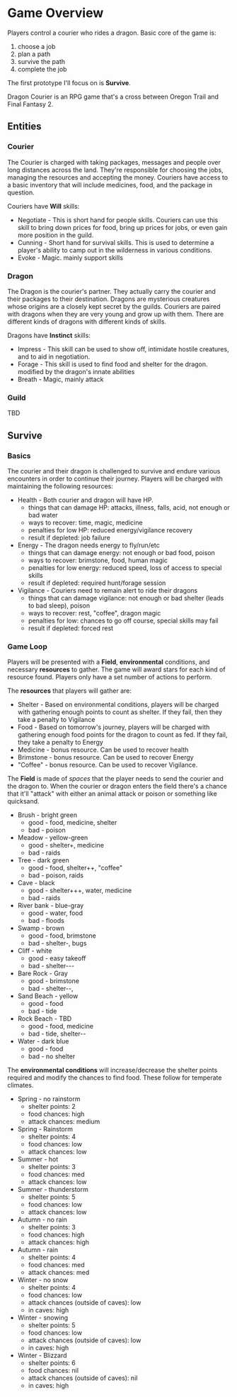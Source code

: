 # Game Overview

Players control a courier who rides a dragon. Basic core of the game is:
1. choose a job
2. plan a path
3. survive the path
4. complete the job

The first prototype I'll focus on is **Survive**.

Dragon Courier is an RPG game that's a cross between Oregon Trail and Final Fantasy 2. 

## Entities

### Courier
The Courier is charged with taking packages, messages and people over long distances across the land. They're responsible for choosing the jobs, managing the resources and accepting the money. Couriers have access to a basic inventory that will include medicines, food, and the package in question.

Couriers have **Will** skills:
* Negotiate - This is short hand for people skills. Couriers can use this skill to bring down prices for food, bring up prices for jobs, or even gain more position in the guild.
* Cunning - Short hand for survival skills. This is used to determine a player's ability to camp out in the wilderness in various conditions.
* Evoke - Magic. mainly support skills

### Dragon

The Dragon is the courier's partner. They actually carry the courier and their packages to their destination. Dragons are mysterious creatures whose origins are a closely kept secret by the guilds. Couriers are paired with dragons when they are very young and grow up with them. There are different kinds of dragons with different kinds of skills.

Dragons have **Instinct** skills:
* Impress - This skill can be used to show off, intimidate hostile creatures, and to aid in negotiation.
* Forage - This skill is used to find food and shelter for the dragon. modified by the dragon's innate abilities
* Breath - Magic, mainly attack

### Guild
TBD

## Survive

### Basics
The courier and their dragon is challenged to survive and endure various encounters in order to continue their journey.
Players will be charged with maintaining the following resources:
* Health - Both courier and dragon will have HP.
  * things that can damage HP: attacks, illness, falls, acid, not enough or bad water
  * ways to recover: time, magic, medicine
  * penalties for low HP: reduced energy/vigilance recovery
  * result if depleted: job failure
* Energy - The dragon needs energy to fly/run/etc
  * things that can damage energy: not enough or bad food, poison
  * ways to recover: brimstone, food, human magic
  * penalties for low energy: reduced speed, loss of access to special skills
  * result if depleted: required hunt/forage session
* Vigilance - Couriers need to remain alert to ride their dragons
  * things that can damage vigilance: not enough or bad shelter (leads to bad sleep), poison
  * ways to recover: rest, "coffee", dragon magic
  * penalties for low: chances to go off course, special skills may fail
  * result if depleted: forced rest



### Game Loop

Players will be presented with a **Field**, **environmental** conditions, and necessary **resources** to gather. The game will award stars for each kind of resource found. Players only have a set number of actions to perform.

The **resources** that players will gather are:
* Shelter - Based on environmental conditions, players will be charged with gathering enough points to count as shelter. If they fail, then they take a penalty to Vigilance
* Food - Based on tomorrow's journey, players will be charged with gathering enough food points for the dragon to count as fed. If they fail, they take a penalty to Energy
* Medicine - bonus resource. Can be used to recover health
* Brimstone - bonus resource. Can be used to recover Energy
* "Coffee" - bonus resource. Can be used to recover Vigilance.

The **Field** is made of *spaces* that the player needs to send the courier and the dragon to. When the courier or dragon enters the field there's a chance that it'll "attack" with either an animal attack or poison or something like quicksand.
* Brush - bright green
  * good - food, medicine, shelter
  * bad - poison
* Meadow - yellow-green
  * good - shelter+, medicine
  * bad - raids
* Tree - dark green
  * good - food, shelter++, "coffee"
  * bad - poison, raids
* Cave - black
  * good - shelter+++, water, medicine
  * bad - raids
* River bank - blue-gray
  * good - water, food
  * bad - floods
* Swamp - brown
  * good - food, brimstone
  * bad - shelter-, bugs
* Cliff - white
  * good - easy takeoff
  * bad - shelter---
* Bare Rock - Gray
  * good - brimstone
  * bad - shelter--, 
* Sand Beach - yellow
  * good - food
  * bad - tide
* Rock Beach - TBD
  * good - food, medicine
  * bad - tide, shelter--
* Water - dark blue
  * good - food
  * bad - no shelter

The **environmental conditions** will increase/decrease the shelter points required and modify the chances to find food.
These follow for temperate climates.
* Spring - no rainstorm
  * shelter points: 2
  * food chances: high
  * attack chances: medium
* Spring - Rainstorm
  * shelter points: 4
  * food chances: low
  * attack chances: low
* Summer - hot
  * shelter points: 3
  * food chances: med
  * attack chances: low
* Summer - thunderstorm
  * shelter points: 5
  * food chances: low
  * attack chances: low
* Autumn - no rain
  * shelter points: 3
  * food chances: high
  * attack chances: high
* Autumn - rain
  * shelter points: 4
  * food chances: med
  * attack chances: med
* Winter - no snow
  * shelter points: 4
  * food chances: low
  * attack chances (outside of caves): low
  * in caves: high
* Winter - snowing
  * shelter points: 5
  * food chances: low
  * attack chances (outside of caves): low
  * in caves: high
* Winter - Blizzard
  * shelter points: 6
  * food chances: nil
  * attack chances (outside of caves): nil
  * in caves: high